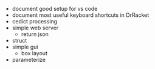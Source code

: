 - document good setup for vs code
- document most useful keyboard shortcuts in DrRacket
- cedict processing
- simple web server
  - return json
- struct
- simple gui
  - box layout
- parameterize
